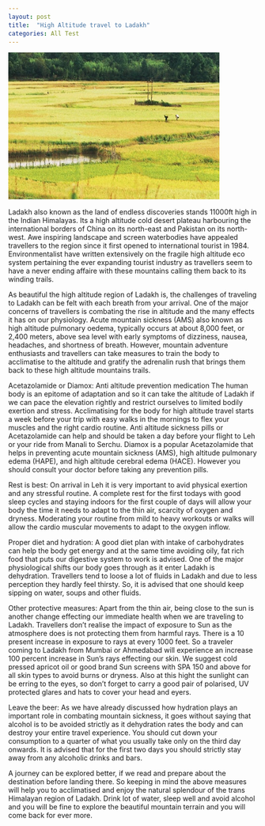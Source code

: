 ```yaml
---
layout: post
title:  "High Altitude travel to Ladakh"
categories: All Test
---
```


![Paddy fields](/images/growing.jpg)


Ladakh also known as the land of endless discoveries stands 11000ft high in the Indian Himalayas. Its a high altitude cold desert plateau harbouring the international borders of China on its north-east and Pakistan on its north-west. Awe inspiring landscape and screen waterbodies have appealed travellers to the region since it first opened to international tourist in 1984. Environmentalist have written extensively on the fragile high altitude eco system pertaining the ever expanding tourist industry as travellers seem to have a never ending affaire with these mountains calling them back to its winding trails.  

As beautiful the high altitude region of Ladakh is, the challenges of traveling to Ladakh can be felt with each breath from your arrival. One of the major concerns of travellers is combating the rise in altitude and the many effects it has on our physiology. Acute mountain sickness (AMS) also known as high altitude pulmonary oedema, typically occurs at about 8,000 feet, or 2,400 meters, above sea level with early symptoms of dizziness, nausea, headaches, and shortness of breath. However, mountain adventure enthusiasts and travellers can take measures to train the body to acclimatise to the altitude and gratify the adrenalin rush that brings them back to these high altitude mountains trails. 

Acetazolamide or Diamox: Anti altitude prevention medication 
The human body is an epitome of adaptation and so it can take the altitude of Ladakh if we can pace the elevation rightly and restrict ourselves to limited bodily exertion and stress. Acclimatising for the body for high altitude travel starts a week before your trip with easy walks in the mornings to flex your muscles and the right cardio routine. Anti altitude sickness pills or Acetazolamide can help and should be taken a day before your flight to Leh or your ride from Manali to Serchu. Diamox is a popular Acetazolamide that helps in preventing acute mountain sickness (AMS), high altitude pulmonary edema (HAPE), and high altitude cerebral edema (HACE). However you should consult your doctor before taking any prevention pills.   

Rest is best: 
On arrival in Leh it is very important to avid physical exertion and any stressful routine. A complete rest for the first todays with good sleep cycles and staying indoors for the first couple of days will allow your body the time it needs to adapt to the thin air, scarcity of oxygen and dryness. Moderating your routine from mild to heavy workouts or walks will allow the cardio muscular movements to adapt to the oxygen inflow. 

Proper diet and hydration: 
A good diet plan with intake of carbohydrates can help the body get energy and at the same time avoiding oily, fat rich food that puts our digestive system to work is advised. One of the major physiological shifts our body goes through as it enter Ladakh is dehydration. Travellers tend to loose a lot of fluids in Ladakh and due to less perception they hardly feel thirsty. So, it is advised that one should keep sipping on water, soups and other fluids. 

Other protective measures: 
Apart from the thin air, being close to the sun is another change effecting our immediate health when we are traveling to Ladakh. Travellers don’t realise the impact of exposure to Sun as the atmosphere does is not protecting them from harmful rays. There is a 10 present increase in exposure to rays at every 1000 feet. So a traveler coming to Ladakh from Mumbai or Ahmedabad will experience an increase 100 percent increase in Sun’s rays effecting our skin. We suggest cold pressed apricot oil or good brand Sun screens with SPA 150 and above for all skin types to avoid burns or dryness. Also at this hight the sunlight can be erring to the eyes, so don’t forget to carry a good pair of polarised, UV protected glares and hats to cover your head and eyers.   

Leave the beer: As we have already discussed how hydration plays an important role in combating mountain sickness, it goes without saying that alcohol is to be avoided strictly as it dehydration rates the body and can destroy your entire travel experience. You should cut down your consumption to a quarter of what you usually take only on the third day onwards. It is advised that for the first two days you should strictly stay away from any alcoholic drinks and bars. 

A journey can be explored better, if we read and prepare about the destination before landing there. So keeping in mind the above measures will help you to acclimatised and enjoy the natural splendour of the trans Himalayan region of Ladakh. Drink lot of water, sleep well and avoid alcohol and you will be fine to explore the beautiful mountain terrain and you will come back for ever more.  
